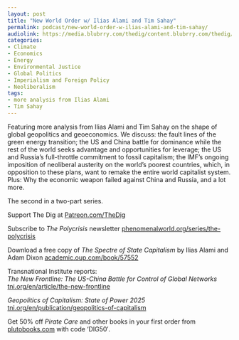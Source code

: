 ```yaml
---
layout: post
title: "New World Order w/ Ilias Alami and Tim Sahay"
permalink: podcast/new-world-order-w-ilias-alami-and-tim-sahay/
audiolink: https://media.blubrry.com/thedig/content.blubrry.com/thedig/The_Dig-EP_481-AlamiSahay.mp3
categories:
- Climate
- Economics
- Energy
- Environmental Justice
- Global Politics
- Imperialism and Foreign Policy
- Neoliberalism
tags:
- more analysis from Ilias Alami
- Tim Sahay
---
```


Featuring more analysis from Ilias Alami and Tim Sahay on the shape of global geopolitics and geoeconomics. We discuss: the fault lines of the green energy transition; the US and China battle for dominance while the rest of the world seeks advantage and opportunities for leverage; the US and Russia’s full-throttle commitment to fossil capitalism; the IMF’s ongoing imposition of neoliberal austerity on the world’s poorest countries, which, in opposition to these plans, want to remake the entire world capitalist system. Plus: Why the economic weapon failed against China and Russia, and a lot more.

The second in a two-part series.

Support The Dig at [Patreon.com/TheDig](http://Patreon.com/TheDig)

Subscribe to *The Polycrisis* newsletter [phenomenalworld.org/series/the-polycrisis](http://phenomenalworld.org/series/the-polycrisis)

Download a free copy of *The Spectre of State Capitalism* by Ilias Alami and Adam Dixon [academic.oup.com/book/57552](http://academic.oup.com/book/57552)

Transnational Institute reports:  
*The New Frontline: The US-China Battle for Control of Global Networks* [tni.org/en/article/the-new-frontline](http://tni.org/en/article/the-new-frontline)

*Geopolitics of Capitalism: State of Power 2025* [tni.org/en/publication/geopolitics-of-capitalism](http://tni.org/en/publication/geopolitics-of-capitalism)

Get 50% off *Pirate Care* and other books in your first order from [plutobooks.com](http://plutobooks.com) with code ‘DIG50′.

